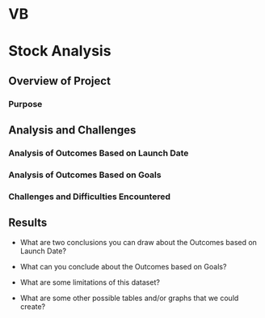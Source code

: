 # VB
# Stock Analysis

## Overview of Project

<!-- With a click of a button, analyze the entire stock market over the last few years.  -->

### Purpose
<!-- Refactoring code  -->
## Analysis and Challenges

### Analysis of Outcomes Based on Launch Date

### Analysis of Outcomes Based on Goals

### Challenges and Difficulties Encountered

## Results

- What are two conclusions you can draw about the Outcomes based on Launch Date?
<!-- The stock market was up for 2017 and down for 2019. -->
- What can you conclude about the Outcomes based on Goals?

- What are some limitations of this dataset?

- What are some other possible tables and/or graphs that we could create?
